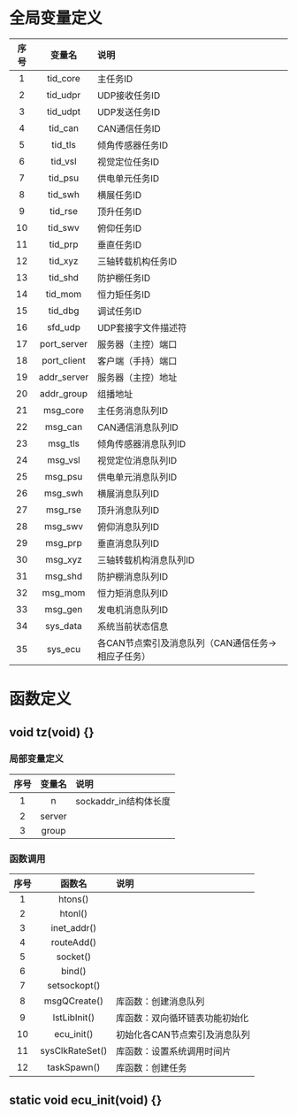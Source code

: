 # 全局变量定义
| 序号 | 变量名 | 说明 |
| :-: | :-: | :- |
| 1 | tid_core | 主任务ID |
| 2 | tid_udpr | UDP接收任务ID |
| 3 | tid_udpt | UDP发送任务ID |
| 4 | tid_can | CAN通信任务ID |
| 5 | tid_tls | 倾角传感器任务ID |
| 6 | tid_vsl | 视觉定位任务ID |
| 7 | tid_psu | 供电单元任务ID |
| 8 | tid_swh | 横展任务ID |
| 9 | tid_rse | 顶升任务ID |
| 10 | tid_swv | 俯仰任务ID |
| 11 | tid_prp | 垂直任务ID |
| 12 | tid_xyz | 三轴转载机构任务ID |
| 13 | tid_shd | 防护棚任务ID |
| 14 | tid_mom | 恒力矩任务ID |
| 15 | tid_dbg | 调试任务ID |
| 16 | sfd_udp | UDP套接字文件描述符 |
| 17 | port_server | 服务器（主控）端口 |
| 18 | port_client | 客户端（手持）端口 |
| 19 | addr_server | 服务器（主控）地址 |
| 20 | addr_group | 组播地址 |
| 21 | msg_core | 主任务消息队列ID |
| 22 | msg_can | CAN通信消息队列ID |
| 23 | msg_tls | 倾角传感器消息队列ID |
| 24 | msg_vsl | 视觉定位消息队列ID |
| 25 | msg_psu | 供电单元消息队列ID |
| 26 | msg_swh | 横展消息队列ID |
| 27 | msg_rse | 顶升消息队列ID |
| 28 | msg_swv | 俯仰消息队列ID |
| 29 | msg_prp | 垂直消息队列ID |
| 30 | msg_xyz | 三轴转载机构消息队列ID |
| 31 | msg_shd | 防护棚消息队列ID |
| 32 | msg_mom | 恒力矩消息队列ID |
| 33 | msg_gen | 发电机消息队列ID |
| 34 | sys_data | 系统当前状态信息 |
| 35 | sys_ecu | 各CAN节点索引及消息队列（CAN通信任务->相应子任务） |

# 函数定义

## void tz(void) {}

### 局部变量定义
| 序号 | 变量名 | 说明 |
| :-: | :-: | :- |
| 1 | n | sockaddr_in结构体长度 |
| 2 | server |  |
| 3 | group |  |

### 函数调用
| 序号 | 函数名 | 说明 |
| :-: | :-: | :- |
| 1 | htons() |  |
| 2 | htonl() |  |
| 3 | inet_addr() |  |
| 4 | routeAdd() |  |
| 5 | socket() |  |
| 6 | bind() |  |
| 7 | setsockopt() |  |
| 8 | msgQCreate() | 库函数：创建消息队列 |
| 9 | lstLibInit() | 库函数：双向循环链表功能初始化 |
| 10 | ecu_init() | 初始化各CAN节点索引及消息队列 |
| 11 | sysClkRateSet() | 库函数：设置系统调用时间片 |
| 12 | taskSpawn() | 库函数：创建任务 |

## static void ecu_init(void) {}